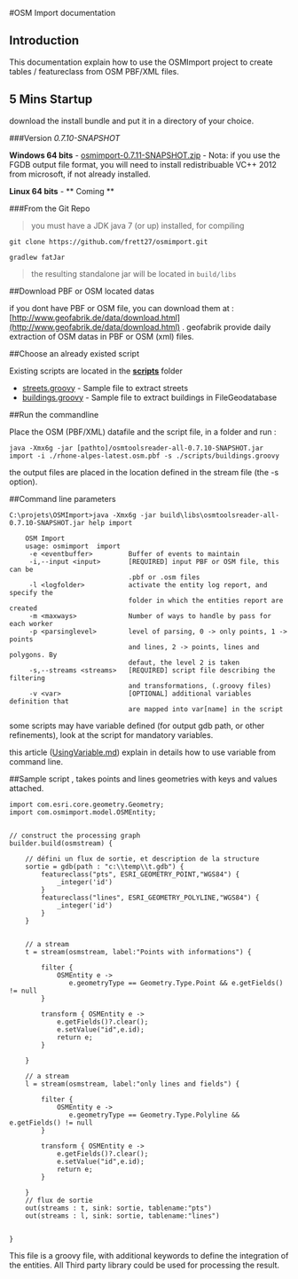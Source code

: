 #OSM Import documentation

## Introduction

This documentation explain how to use the OSMImport project to create tables / featureclass from OSM PBF/XML files.

## 5 Mins Startup

download the install bundle and put it in a directory of your choice.


###Version _0.7.10-SNAPSHOT_  

**Windows 64 bits** - 
[osmimport-0.7.11-SNAPSHOT.zip](https://s3-eu-west-1.amazonaws.com/osmimport-cli/osmimport-0.7.11-SNAPSHOT.zip) - Nota: if you use the FGDB output file format, you will need to install redistribuable VC++ 2012 from microsoft, if not already installed.

**Linux 64 bits** - ** Coming **



###From the Git Repo

> you must have a JDK java 7 (or up) installed, for compiling

	git clone https://github.com/frett27/osmimport.git

	gradlew fatJar

> the resulting standalone jar will be located in `build/libs`


##Download PBF or OSM located datas

if you dont have PBF or OSM file, you can download them at : [http://www.geofabrik.de/data/download.html](http://www.geofabrik.de/data/download.html) . geofabrik provide daily extraction of OSM datas in PBF or OSM (xml) files.

##Choose an already existed script

Existing scripts are located in the **[scripts](../scripts)** folder

* [streets.groovy](../scripts/streets.groovy) - Sample file to extract streets
* [buildings.groovy](../scripts/buildings.groovy) - Sample file to extract buildings in FileGeodatabase



##Run the commandline

Place the OSM (PBF/XML) datafile and the script file, in a folder and run :

	java -Xmx6g -jar [pathto]/osmtoolsreader-all-0.7.10-SNAPSHOT.jar import -i ./rhone-alpes-latest.osm.pbf -s ./scripts/buildings.groovy

the output files are placed in the location defined in the stream file (the -s option).


##Command line parameters

	C:\projets\OSMImport>java -Xmx6g -jar build\libs\osmtoolsreader-all-0.7.10-SNAPSHOT.jar help import

		OSM Import
		usage: osmimport  import
		 -e <eventbuffer>         Buffer of events to maintain
		 -i,--input <input>       [REQUIRED] input PBF or OSM file, this can be
		                          .pbf or .osm files
		 -l <logfolder>           activate the entity log report, and specify the
		                          folder in which the entities report are created
		 -m <maxways>             Number of ways to handle by pass for each worker
		 -p <parsinglevel>        level of parsing, 0 -> only points, 1 -> points
		                          and lines, 2 -> points, lines and polygons. By
		                          defaut, the level 2 is taken
		 -s,--streams <streams>   [REQUIRED] script file describing the filtering
		                          and transformations, (.groovy files)
		 -v <var>                 [OPTIONAL] additional variables definition that
		                          are mapped into var[name] in the script


some scripts may have variable defined (for output gdb path, or other refinements), look at the script for mandatory variables.

this article ([UsingVariable.md](UsingVariable.md)) explain in details how to use variable from command line.



##Sample script , takes points and lines geometries with keys and values attached.


	import com.esri.core.geometry.Geometry;
	import com.osmimport.model.OSMEntity;
	
	
	// construct the processing graph
	builder.build(osmstream) {
	
		// défini un flux de sortie, et description de la structure
		sortie = gdb(path : "c:\\temp\\t.gdb") {
			featureclass("pts", ESRI_GEOMETRY_POINT,"WGS84") {
				_integer('id')
			}
			featureclass("lines", ESRI_GEOMETRY_POLYLINE,"WGS84") {
				_integer('id')
			}
		}
	
	
		// a stream
		t = stream(osmstream, label:"Points with informations") {
	
			filter {
				OSMEntity e ->
				   e.geometryType == Geometry.Type.Point && e.getFields() != null
			}
			
			transform { OSMEntity e ->
				e.getFields()?.clear();
				e.setValue("id",e.id);
				return e;
			}
	
		}

		// a stream
		l = stream(osmstream, label:"only lines and fields") {
	
			filter {
				OSMEntity e ->
				   e.geometryType == Geometry.Type.Polyline && e.getFields() != null
			}
			
			transform { OSMEntity e ->
				e.getFields()?.clear();
				e.setValue("id",e.id);
				return e;
			}
	
		}
		// flux de sortie
		out(streams : t, sink: sortie, tablename:"pts")
		out(streams : l, sink: sortie, tablename:"lines")
	
	
	}
	

This file is a groovy file, with additional keywords to define the integration of the entities. All Third party library could be used for processing the result.
